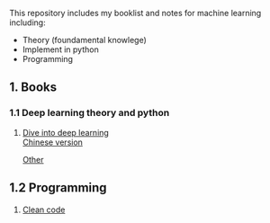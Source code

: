 This repository includes my booklist and notes for machine learning including:
* Theory (foundamental knowlege)
* Implement in python
* Programming



## 1. Books

### 1.1 Deep learning theory and python
1. [Dive into deep learning](https://d2l.ai/) <br/>
   [Chinese version](http://zh.gluon.ai/chapter_preface/preface.html)  
   
   [Other](https://github.com/yz599/books)
   
## 1.2 Programming
1. [Clean code](http://zh.gluon.ai/chapter_preface/preface.html)
